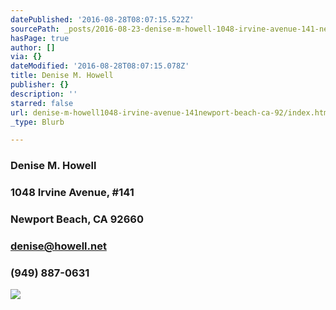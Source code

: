 ```yaml
---
datePublished: '2016-08-28T08:07:15.522Z'
sourcePath: _posts/2016-08-23-denise-m-howell-1048-irvine-avenue-141-newport-beach-ca.md
hasPage: true
author: []
via: {}
dateModified: '2016-08-28T08:07:15.078Z'
title: Denise M. Howell
publisher: {}
description: ''
starred: false
url: denise-m-howell1048-irvine-avenue-141newport-beach-ca-92/index.html
_type: Blurb

---
```

### Denise M. Howell

### 1048 Irvine Avenue, \#141

### Newport Beach, CA 92660

### [denise@howell.net][0]

### (949) 887-0631
![](https://the-grid-user-content.s3-us-west-2.amazonaws.com/39fa6c00-f3dd-42a3-a8fa-e2e63eecf444.jpg)

[0]: mailto:denise@howell.net